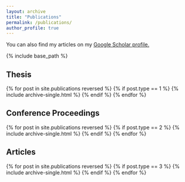 ```yaml
---
layout: archive
title: "Publications"
permalink: /publications/
author_profile: true
---
```


You can also find my articles on my <u><a href="https://scholar.google.com/citations?user=8kc1CN0AAAAJ&hl=tr" stye="text-decoration:initial">Google Scholar profile</a>.</u>

{% include base_path %}

## Thesis
{% for post in site.publications reversed %}
  {% if post.type == 1 %}
    {% include archive-single.html %}
  {% endif %}
{% endfor %}

## Conference Proceedings
{% for post in site.publications reversed %}
  {% if post.type == 2 %}
    {% include archive-single.html %}
  {% endif %}
{% endfor %}
## Articles
{% for post in site.publications reversed %}
  {% if post.type == 3 %}
    {% include archive-single.html %}
  {% endif %}
{% endfor %}
